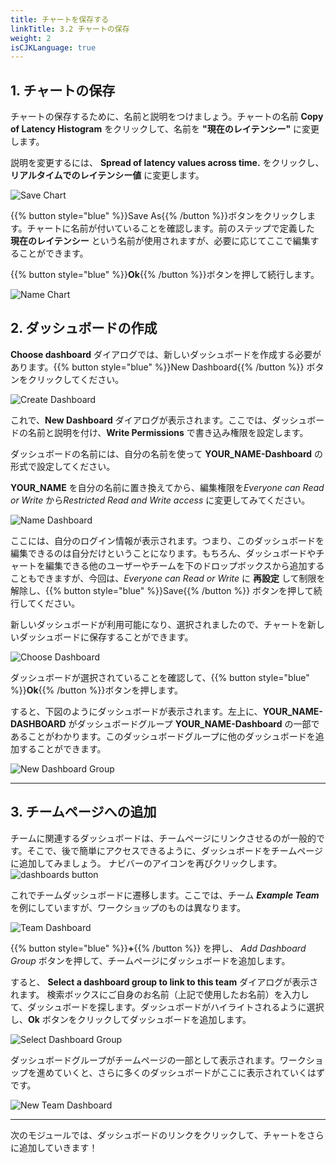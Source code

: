 ```yaml
---
title: チャートを保存する
linkTitle: 3.2 チャートの保存
weight: 2
isCJKLanguage: true
---
```


## 1. チャートの保存

チャートの保存するために、名前と説明をつけましょう。チャートの名前 **Copy of Latency Histogram** をクリックして、名前を **"現在のレイテンシー"** に変更します。

説明を変更するには、 **Spread of latency values across time.** をクリックし、 **リアルタイムでのレイテンシー値** に変更します。

![Save Chart](../../images/save-chart.png)

{{% button style="blue" %}}Save As{{% /button %}}ボタンをクリックします。チャートに名前が付いていることを確認します。前のステップで定義した **現在のレイテンシー** という名前が使用されますが、必要に応じてここで編集することができます。

{{% button style="blue" %}}**Ok**{{% /button %}}ボタンを押して続行します。

![Name Chart](../../images/name-chart.png)

## 2. ダッシュボードの作成

**Choose dashboard** ダイアログでは、新しいダッシュボードを作成する必要があります。{{% button style="blue" %}}New Dashboard{{% /button %}} ボタンをクリックしてください。

![Create Dashboard](../../images/create-dashboard.png)

これで、**New Dashboard** ダイアログが表示されます。ここでは、ダッシュボードの名前と説明を付け、**Write Permissions** で書き込み権限を設定します。

ダッシュボードの名前には、自分の名前を使って **YOUR_NAME-Dashboard** の形式で設定してください。

**YOUR_NAME** を自分の名前に置き換えてから、編集権限を*Everyone can Read or Write* から*Restricted Read and Write access* に変更してみてください。

![Name Dashboard](../../images/name-dashboard.png)

ここには、自分のログイン情報が表示されます。つまり、このダッシュボードを編集できるのは自分だけということになります。もちろん、ダッシュボードやチャートを編集できる他のユーザーやチームを下のドロップボックスから追加することもできますが、今回は、*Everyone can Read or Write* に **再設定** して制限を解除し、{{% button style="blue" %}}Save{{% /button %}} ボタンを押して続行してください。

新しいダッシュボードが利用可能になり、選択されましたので、チャートを新しいダッシュボードに保存することができます。

![Choose Dashboard](../../images/choose-dashboard.png)

ダッシュボードが選択されていることを確認して、{{% button style="blue" %}}**Ok**{{% /button %}}ボタンを押します。

すると、下図のようにダッシュボードが表示されます。左上に、**YOUR_NAME-DASHBOARD** がダッシュボードグループ **YOUR_NAME-Dashboard** の一部であることがわかります。このダッシュボードグループに他のダッシュボードを追加することができます。

![New Dashboard Group](../../images/new-dashboard-group.png)

---

## 3. チームページへの追加

チームに関連するダッシュボードは、チームページにリンクさせるのが一般的です。そこで、後で簡単にアクセスできるように、ダッシュボードをチームページに追加してみましょう。
ナビバーのアイコンを再びクリックします。
![dashboards button](../../images/dashboards.png)

これでチームダッシュボードに遷移します。ここでは、チーム ***Example Team*** を例にしていますが、ワークショップのものは異なります。

![Team Dashboard](../../images/team-dashboard.png)

{{% button style="blue" %}}**+**{{% /button %}} を押し、 *Add Dashboard Group* ボタンを押して、チームページにダッシュボードを追加します。

すると、 **Select a dashboard group to link to this team** ダイアログが表示されます。
検索ボックスにご自身のお名前（上記で使用したお名前）を入力して、ダッシュボードを探します。ダッシュボードがハイライトされるように選択し、**Ok** ボタンをクリックしてダッシュボードを追加します。

![Select Dashboard Group](../../images/select-dashboard-group.png)

ダッシュボードグループがチームページの一部として表示されます。ワークショップを進めていくと、さらに多くのダッシュボードがここに表示されていくはずです。

![New Team Dashboard](../../images/new-team-dashboard.png)

---

次のモジュールでは、ダッシュボードのリンクをクリックして、チャートをさらに追加していきます！
